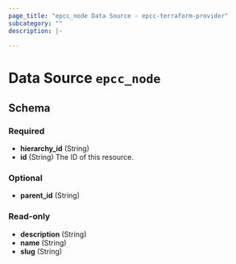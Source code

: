 ```yaml
---
page_title: "epcc_node Data Source - epcc-terraform-provider"
subcategory: ""
description: |-
  
---
```


# Data Source `epcc_node`





## Schema

### Required

- **hierarchy_id** (String)
- **id** (String) The ID of this resource.

### Optional

- **parent_id** (String)

### Read-only

- **description** (String)
- **name** (String)
- **slug** (String)


